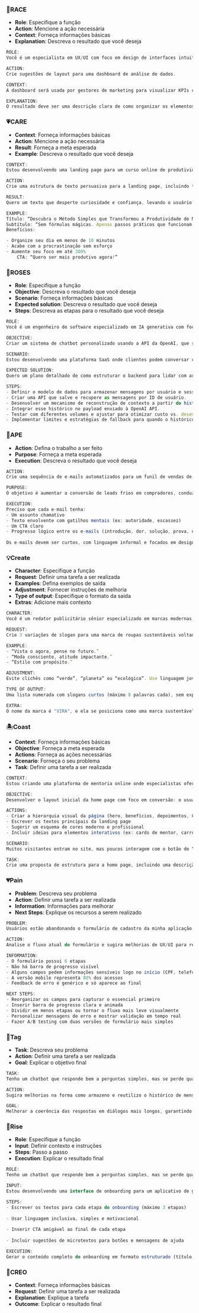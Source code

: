 ### 🏁RACE
- **Role**: Especifique a função
- **Action**: Mencione a ação necessária
- **Context**: Forneça informações básicas
- **Explanation**: Descreva o resultado que você deseja
```ts
ROLE:
Você é um especialista em UX/UI com foco em design de interfaces intuitivas.

ACTION:
Crie sugestões de layout para uma dashboard de análise de dados.

CONTEXT:
A dashboard será usada por gestores de marketing para visualizar KPIs como CAC, LTV, ROI e taxa de conversão, com dados atualizados em tempo real.

EXPLANATION:
O resultado deve ser uma descrição clara de como organizar os elementos visuais da interface (gráficos, filtros, menus, cores) para maximizar a compreensão e a usabilidade, com foco em tomada de decisão rápida.
```
### 💗CARE
- **Context**: Forneça informações básicas
- **Action**: Mencione a ação necessária
- **Result**: Forneça a meta esperada
- **Example**: Descreva o resultado que você deseja
```ts
CONTEXT:
Estou desenvolvendo uma landing page para um curso online de produtividade pessoal voltado para profissionais autônomos. O público-alvo tem entre 25 e 45 anos, já consome conteúdo de desenvolvimento pessoal, mas ainda não encontrou uma metodologia que consiga aplicar no dia a dia.

ACTION:
Crie uma estrutura de texto persuasiva para a landing page, incluindo título principal, subtítulo, tópicos de benefícios e uma chamada para ação (CTA).

RESULT:
Quero um texto que desperte curiosidade e confiança, levando o usuário a clicar no botão de inscrição.

EXAMPLE:
Título: “Descubra o Método Simples que Transformou a Produtividade de Mais de 5.000 Profissionais”  
Subtítulo: “Sem fórmulas mágicas. Apenas passos práticos que funcionam.”  
Benefícios:

- Organize seu dia em menos de 10 minutos
- Acabe com a procrastinação sem esforço
- Aumente seu foco em até 300%  
    CTA: “Quero ser mais produtivo agora!”
```
### 🌹ROSES
- **Role**: Especifique a função
- **Objective**: Descreva o resultado que você deseja
- **Scenario**: Forneça informações básicas
- **Expected solution**: Descreva o resultado que você deseja
- **Steps**: Descreva as etapas para o resultado que você deseja
```ts
ROLE:
Você é um engenheiro de software especializado em IA generativa com foco em aplicações práticas para negócios.

OBJECTIVE:
Criar um sistema de chatbot personalizado usando a API da OpenAI, que seja capaz de manter o contexto da conversa com usuários em sessões diferentes.

SCENARIO:
Estou desenvolvendo uma plataforma SaaS onde clientes podem conversar com assistentes virtuais treinados com dados específicos de seus negócios. O sistema será construído com TypeScript, NestJS no backend, e armazenará as conversas em banco de dados relacional. Queremos que o bot lembre interações passadas de um usuário para oferecer respostas mais inteligentes e contextuais.

EXPECTED SOLUTION:
Quero um plano detalhado de como estruturar o backend para lidar com armazenamento, recuperação e injeção de contexto na API da OpenAI, garantindo baixo custo e boa performance.

STEPS:
- Definir o modelo de dados para armazenar mensagens por usuário e sessão.
- Criar uma API que salve e recupere as mensagens por ID de usuário.
- Desenvolver um mecanismo de reconstrução de contexto a partir do histórico (usando summarization, se necessário).
- Integrar esse histórico no payload enviado à OpenAI API.
- Testar com diferentes volumes e ajustar para otimizar custo vs. desempenho.
- Implementar limites e estratégias de fallback para quando o histórico for muito longo.
```
### 🐒APE
- **Action**: Defina o trabalho a ser feito
- **Purpose**: Forneça a meta esperada
- **Execution**: Descreva o resultado que você deseja
```ts
ACTION:
Crie uma sequência de e-mails automatizados para um funil de vendas de um curso online de design gráfico.

PURPOSE:
O objetivo é aumentar a conversão de leads frios em compradores, conduzindo o usuário do primeiro contato até a decisão de compra em no máximo 5 e-mails.

EXECUTION:
Preciso que cada e-mail tenha:
- Um assunto chamativo
- Texto envolvente com gatilhos mentais (ex: autoridade, escassez) 
- Um CTA claro 
- Progresso lógico entre os e-mails (introdução, dor, solução, prova, urgência) 
 
Os e-mails devem ser curtos, com linguagem informal e focados em designers iniciantes que querem viver de freelas.
```
### 💡Create
- **Character**: Especifique a função
- **Request**: Definir uma tarefa a ser realizada
- **Examples**: Defina exemplos de saída
- **Adjustment**: Fornecer instruções de melhoria
- **Type of output**: Especifique o formato da saída
- **Extras**: Adicione mais contexto
```ts
CHARACTER:
Você é um redator publicitário sênior especializado em marcas modernas e descoladas.

REQUEST:
Crie 3 variações de slogan para uma marca de roupas sustentáveis voltada ao público jovem e urbano.

EXAMPLE:
- “Vista o agora, pense no futuro.”
- “Moda consciente, atitude impactante.”
- “Estilo com propósito.”

ADJUSTMENT:
Evite clichês como “verde”, “planeta” ou “ecológico”. Use linguagem jovem, criativa, com um toque de rebeldia leve.

TYPE OF OUTPUT:
Uma lista numerada com slogans curtos (máximo 8 palavras cada), sem explicações adicionais.

EXTRA:
O nome da marca é "VIRA", e ela se posiciona como uma marca sustentável, urbana e com pegada cultural. Os slogans serão usados em campanhas no Instagram, então precisam ter impacto visual e sonoro.
```
### 🏝️Coast
- **Context**: Forneça informações básicas
- **Objective**: Forneça a meta esperada
- **Actions**: Forneça as ações necessárias
- **Scenario**: Forneça o seu problema
- **Task**: Definir uma tarefa a ser realizada
```ts
CONTEXT:
Estou criando uma plataforma de mentoria online onde especialistas oferecem sessões individuais para iniciantes em suas áreas (ex: design, marketing, programação). O site será responsivo e precisa passar credibilidade e facilidade de uso.

OBJECTIVE:
Desenvolver o layout inicial da home page com foco em conversão: o usuário precisa entender o valor da mentoria em poucos segundos e ser incentivado a agendar uma sessão.

ACTIONS:
- Criar a hierarquia visual da página (hero, benefícios, depoimentos, CTA) 
- Escrever os textos principais da landing page
- Sugerir um esquema de cores moderno e profissional
- Incluir ideias para elementos interativos (ex: cards de mentor, carrossel de avaliações)

SCENARIO:
Muitos visitantes entram no site, mas poucos interagem com o botão de “Agendar Mentoria”. Acredito que o layout e o conteúdo visual/textual ainda não estão comunicando bem o diferencial da proposta.

TASK:
Crie uma proposta de estrutura para a home page, incluindo uma descrição por seção (em texto), sugestões de copy e elementos visuais que gerem confiança e ação imediata.
```
### 💔Pain
- **Problem**: Descreva seu problema
- **Action**: Definir uma tarefa a ser realizada
- **Information**: Informações para melhorar
- **Next Steps**: Explique os recursos a serem realizado
```ts
PROBLEM:
Usuários estão abandonando o formulário de cadastro da minha aplicação antes de concluir. A taxa de conversão está muito baixa, mesmo com tráfego qualificado vindo de campanhas pagas.

ACTION:
Analise o fluxo atual do formulário e sugira melhorias de UX/UI para reduzir o abandono e aumentar a taxa de finalização.

INFORMATION:
- O formulário possui 6 etapas 
- Não há barra de progresso visível 
- Alguns campos pedem informações sensíveis logo no início (CPF, telefone) 
- A versão mobile representa 80% dos acessos    
- Feedback de erro é genérico e só aparece ao final

NEXT STEPS:
- Reorganizar os campos para capturar o essencial primeiro
- Inserir barra de progresso clara e animada 
- Dividir em menos etapas ou tornar o fluxo mais leve visualmente
- Personalizar mensagens de erro e mostrar validação em tempo real
- Fazer A/B testing com duas versões de formulário mais simples
```
### 🔰Tag
- **Task**: Descreva seu problema
- **Action**: Definir uma tarefa a ser realizada
- **Goal**: Explicar o objetivo final
```ts
TASK:
Tenho um chatbot que responde bem a perguntas simples, mas se perde quando a conversa se estende por várias mensagens. Ele não mantém o contexto adequadamente.

ACTION:
Sugira melhorias na forma como armazeno e reutilizo o histórico de mensagens para manter o contexto da conversa com qualidade, usando a API da OpenAI.

GOAL:
Melhorar a coerência das respostas em diálogos mais longos, garantindo que o chatbot entenda o que foi dito anteriormente e responda de forma contextual e natural, como uma conversa humana fluida.
```
### 🚀Rise
- **Role**: Especifique a função
- **Input**: Definir contexto e instruções
- **Steps**: Passo a passo
- **Execution**: Explicar o resultado final
```ts
ROLE:
Tenho um chatbot que responde bem a perguntas simples, mas se perde quando a conversa se estende por várias mensagens. Ele não mantém o contexto adequadamente.

INPUT:
Estou desenvolvendo uma interface de onboarding para um aplicativo de gestão financeira pessoal. O público é leigo em finanças, mas quer começar a organizar melhor o dinheiro. A interface precisa ser simples, acolhedora e educativa sem parecer chata.

STEPS:
- Escrever os textos para cada etapa do onboarding (máximo 3 etapas)
    
- Usar linguagem inclusiva, simples e motivacional
    
- Inserir CTA amigável ao final de cada etapa
    
- Incluir sugestões de microtextos para botões e mensagens de ajuda

EXECUTION:
Gerar o conteúdo completo do onboarding em formato estruturado (título, subtítulo, CTA e mensagens de apoio), pronto para ser aplicado no app. O objetivo é que o usuário complete o onboarding com a sensação de que “organizar as finanças pode ser fácil”.
```
### 📝CREO
- **Context**: Forneça informações básicas
- **Request**: Definir uma tarefa a ser realizada
- **Explanation**: Explique a tarefa
- **Outcome**: Explicar o resultado final


